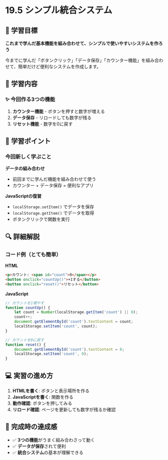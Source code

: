 # 19.5 シンプル統合システム

## 🎯 学習目標

**これまで学んだ基本機能を組み合わせて、シンプルで使いやすいシステムを作ろう**

今までに学んだ「ボタンクリック」「データ保存」「カウンター機能」を組み合わせて、簡単だけど便利なシステムを作成します。

## 📖 学習内容

### ✨ 今回作る3つの機能

1. **カウンター機能** - ボタンを押すと数字が増える
2. **データ保存** - リロードしても数字が残る
3. **リセット機能** - 数字を0に戻す

## 📝 学習ポイント

### 今回新しく学ぶこと

**データの組み合わせ**
- 前回までに学んだ機能を組み合わせて使う
- カウンター + データ保存 = 便利なアプリ

**JavaScriptの復習**
- `localStorage.setItem()` でデータを保存
- `localStorage.getItem()` でデータを取得
- ボタンクリックで関数を実行

## 🔍 詳細解説

### コード例（とても簡単）

**HTML**
```html
<p>カウント: <span id="count">0</span></p>
<button onclick="countUp()">+1する</button>
<button onclick="reset()">リセット</button>
```

**JavaScript**
```javascript
// カウントを1増やす
function countUp() {
    let count = Number(localStorage.getItem('count') || 0);
    count++;
    document.getElementById('count').textContent = count;
    localStorage.setItem('count', count);
}

// カウントを0に戻す
function reset() {
    document.getElementById('count').textContent = 0;
    localStorage.setItem('count', 0);
}
```

## 💻 実習の進め方

1. **HTMLを書く**: ボタンと表示場所を作る
2. **JavaScriptを書く**: 関数を作る
3. **動作確認**: ボタンを押してみる
4. **リロード確認**: ページを更新しても数字が残るか確認

## 🎉 完成時の達成感

- ✅ **3つの機能**がうまく組み合わさって動く
- ✅ **データが保存**されて便利
- ✅ **統合システム**の基本が理解できる